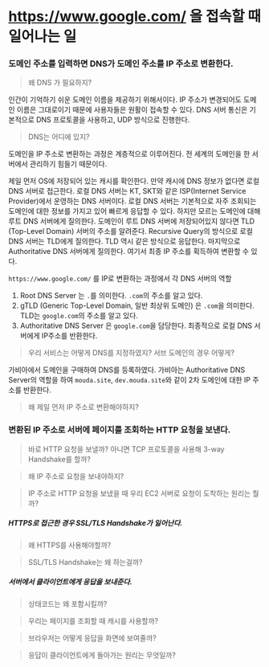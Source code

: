 # https://www.google.com/ 을 접속할 때 일어나는 일

### 도메인 주소를 입력하면 DNS가 도메인 주소를 IP 주소로 변환한다. 

> 왜 DNS 가 필요하지?

인간이 기억하기 쉬운 도메인 이름을 제공하기 위해서이다. IP 주소가 변경되어도 도메인 이름은 그대로이기 때문에 사용자들은 원활이 접속할 수 있다.
DNS 서버 통신은 기본적으로 DNS 프로토콜을 사용하고, UDP 방식으로 진행한다.

> DNS는 어디에 있지?

도메인을 IP 주소로 변환하는 과정은 계층적으로 이루어진다. 전 세계의 도메인을 한 서버에서 관리하기 힘들기 때문이다. 

제일 먼저 OS에 저장되어 있는 캐시를 확인한다. 만약 캐시에 DNS 정보가 없다면 로컬 DNS 서버로 접근한다.
로컬 DNS 서버는 KT, SKT와 같은 ISP(Internet Service Provider)에서 운영하는 DNS 서버이다. 로컬 DNS 서버는 기본적으로 자주 조회되는 도메인에 대한 정보를 가지고 있어 빠르게 응답할 수 있다. 
하지만 모르는 도메인에 대해 루트 DNS 서버에게 질의한다. 도메인이 루트 DNS 서버에 저장되어있지 않다면 TLD (Top-Level Domain) 서버의 주소를 알려준다.
Recursive Query의 방식으로 로컬 DNS 서버는 TLD에게 질의한다. TLD 역시 같은 방식으로 응답한다. 마지막으로 Authoritative DNS 서버에게 질의한다.
여기서 최종 IP 주소를 획득하여 변환할 수 있다.

`https://www.google.com/` 를 IP로 변환하는 과정에서 각 DNS 서버의 역할

1. Root DNS Server 는 `.`를 의미한다. `.com`의 주소를 알고 있다. 
2. gTLD (Generic Top-Level Domain, 일반 최상위 도메인) 은 `.com`을 의미한다. TLD는 `google.com`의 주소를 알고 있다. 
3. Authoritative DNS Server 은 `google.com`을 담당한다. 최종적으로 로컬 DNS 서버에게 IP주소를 반환한다.

> 우리 서비스는 어떻게 DNS를 지정하였지? 서브 도메인의 경우 어떻게?

가비아에서 도메인을 구매하여 DNS를 등록하였다. 가비아는 Authoritative DNS Server의 역할을 하여 `mouda.site`, `dev.mouda.site`와 같이 2차 도메인에 대한 IP 주소를 반환한다.

> 왜 제일 먼저 IP 주소로 변환해야하지?

### 변환된 IP 주소로 서버에 페이지를 조회하는 HTTP 요청을 보낸다. 

> 바로 HTTP 요청을 보낼까? 아니면 TCP 프로토콜을 사용해 3-way Handshake를 할까?

> 왜 IP 주소로 요청을 보내야하지?

> IP 주소로 HTTP 요청을 보냈을 때 우리 EC2 서버로 요청이 도착하는 원리는 뭘까?

##### HTTPS로 접근한 경우 SSL/TLS Handshake가 일어난다.

> 왜 HTTPS를 사용해야할까?

> SSL/TLS Handshake는 왜 하는걸까?

##### 서버에서 클라이언트에게 응답을 보내준다.

> 상태코드는 왜 포함시킬까?

> 우리는 페이지를 조회할 때 캐시를 사용할까?

> 브라우저는 어떻게 응답을 화면에 보여줄까?

> 응답이 클라이언트에게 돌아가는 원리는 무엇일까?